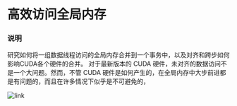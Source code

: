 # 高效访问全局内存

### 说明
研究如何将一组数据线程访问的全局内存合并到一个事务中，以及对齐和跨步如何影响CUDA各个硬件的合并。
对于最新版本的 CUDA 硬件，未对齐的数据访问不是一个大问题。然而，不管 CUDA 硬件是如何产生的，在全局内存中大步前进都是有问题的，而且在许多情况下似乎是不可避免的，

![link](https://developer.nvidia.com/zh-cn/blog/how-access-global-memory-efficiently-cuda-c-kernels/)

